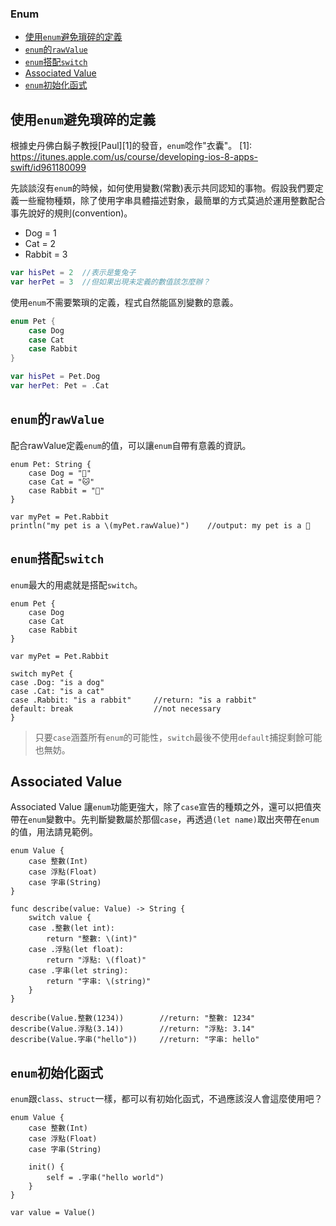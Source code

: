 ### Enum

- [使用`enum`避免瑣碎的定義](#why_enum)
- [`enum`的`rawValue`](#rawValue)
- [`enum`搭配`switch`](#enum_switch)
- [Associated Value](#associated_value)
- [`enum`初始化函式](#enum_init)

<a name="why_enum"></a>
## 使用`enum`避免瑣碎的定義

根據史丹佛白鬍子教授[Paul][1]的發音，`enum`唸作"衣囊"。
[1]: https://itunes.apple.com/us/course/developing-ios-8-apps-swift/id961180099

先談談沒有`enum`的時候，如何使用變數(常數)表示共同認知的事物。假設我們要定義一些寵物種類，除了使用字串具體描述對象，最簡單的方式莫過於運用整數配合事先說好的規則(convention)。

- Dog = 1
- Cat = 2
- Rabbit = 3

```swift
var hisPet = 2  //表示是隻兔子
var herPet = 3  //但如果出現未定義的數值該怎麼辦？
```

使用`enum`不需要繁瑣的定義，程式自然能區別變數的意義。

```swift
enum Pet {
    case Dog
    case Cat
    case Rabbit
}

var hisPet = Pet.Dog
var herPet: Pet = .Cat
```

<a name="rawValue"></a>
## `enum`的`rawValue`

配合rawValue定義`enum`的值，可以讓`enum`自帶有意義的資訊。

```switch
enum Pet: String {
    case Dog = "🐶"
    case Cat = "🐱"
    case Rabbit = "🐰"
}

var myPet = Pet.Rabbit
println("my pet is a \(myPet.rawValue)")    //output: my pet is a 🐰
```

<a name="enum_switch"></a>
## `enum`搭配`switch`

`enum`最大的用處就是搭配`switch`。

```switch
enum Pet {
    case Dog
    case Cat
    case Rabbit
}

var myPet = Pet.Rabbit

switch myPet {
case .Dog: "is a dog"
case .Cat: "is a cat"
case .Rabbit: "is a rabbit"     //return: "is a rabbit"
default: break                  //not necessary
}
```

> 只要`case`涵蓋所有`enum`的可能性，`switch`最後不使用`default`捕捉剩餘可能也無妨。

<a name="associated_value"></a>
## Associated Value

Associated Value 讓`enum`功能更強大，除了`case`宣告的種類之外，還可以把值夾帶在`enum`變數中。先判斷變數屬於那個`case`，再透過`(let name)`取出夾帶在`enum`的值，用法請見範例。

```switch
enum Value {
    case 整數(Int)
    case 浮點(Float)
    case 字串(String)
}

func describe(value: Value) -> String {
    switch value {
    case .整數(let int):
        return "整數: \(int)"
    case .浮點(let float):
        return "浮點: \(float)"
    case .字串(let string):
        return "字串: \(string)"
    }
}

describe(Value.整數(1234))        //return: "整數: 1234"
describe(Value.浮點(3.14))        //return: "浮點: 3.14"
describe(Value.字串("hello"))     //return: "字串: hello"
```

<a name="enum_init"></a>
## `enum`初始化函式

`enum`跟`class`、`struct`一樣，都可以有初始化函式，不過應該沒人會這麼使用吧？

```switch
enum Value {
    case 整數(Int)
    case 浮點(Float)
    case 字串(String)
    
    init() {
        self = .字串("hello world")
    }
}

var value = Value()
```